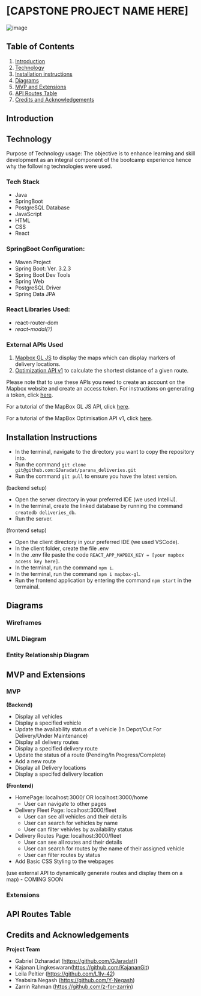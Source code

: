 # [CAPSTONE PROJECT NAME HERE]
![image](https://github.com/GJaradat/parana_deliveries/assets/108727885/a0ffee2c-76f9-4ed6-991d-7bdcb6bdcb1c)



## Table of Contents 
1. [Introduction](#introduction)
2. [Technology](#technology)
3. [Installation instructions](#installation-instructions)
4. [Diagrams](#diagrams)
5. [MVP and Extensions](#mvp-and-extensions)
6. [API Routes Table](#api-routes-table)
7. [Credits and Acknowledgements](#credits-and-acknowledgements)

## Introduction

## Technology
Purpose of Technology usage: The objective is to enhance learning and skill development as an integral component of the bootcamp experience hence why the following technologies were used.
### Tech Stack
- Java
- SpringBoot
- PostgreSQL Database
- JavaScript
- HTML
- CSS
- React

### SpringBoot Configuration:
- Maven Project
- Spring Boot: Ver. 3.2.3
- Spring Boot Dev Tools
- Spring Web
- PostgreSQL Driver
- Spring Data JPA

### React Libraries Used:
- react-router-dom
- *react-modal(?)*

### External APIs Used
1. [Mapbox GL JS](https://docs.mapbox.com/mapbox-gl-js/api/) to display the maps which can display markers of delivery locations.
2. [Optimization API v1](https://docs.mapbox.com/api/navigation/optimization-v1/#example-request-retrieve-an-optimization) to calculate the shortest distance of a given route.

Please note that to use these APIs you need to create an account on the Mapbox website and create an access token. 
For instructions on generating a token, click [here](https://docs.mapbox.com/help/tutorials/use-mapbox-gl-js-with-react/).

For a tutorial of the MapBox GL JS API, click [here](https://docs.mapbox.com/help/tutorials/use-mapbox-gl-js-with-react/).

For a tutorial of the MapBox Optimisation API v1, click [here](https://docs.mapbox.com/help/tutorials/optimization-api/).

## Installation Instructions
- In the terminal, navigate to the directory you want to copy the repository into. 
- Run the command `git clone git@github.com:GJaradat/parana_deliveries.git`
- Run the command `git pull` to ensure you have the latest version.
  
(backend setup)
- Open the server directory in your preferred IDE (we used IntelliJ).
- In the terminal, create the linked database by running the command `createdb deliveries_db`.
- Run the server.

(frontend setup)
- Open the client directory in your preferred IDE (we used VSCode).
- In the client folder, create the file .env
- In the .env file paste the code `REACT_APP_MAPBOX_KEY = [your mapbox access key here]`.
- In the terminal, run the command `npm i`.
- In the terminal, run the command `npm i mapbox-gl`.
- Run the frontend application by entering the command `npm start` in the termainal.

## Diagrams
### Wireframes
### UML Diagram
### Entity Relationship Diagram

## MVP and Extensions
### MVP
**(Backend)**
- Display all vehicles
- Display a specified vehicle
- Update the availability status of a vehicle (In Depot/Out For Delivery/Under Maintenance)
- Display all delivery routes
- Display a specified delivery route
- Update the status of a route (Pending/In Progress/Complete)
- Add a new route
- Display all Delivery locations
- Display a specifed delivery location

**(Frontend)**
- HomePage: localhost:3000/ OR localhost:3000/home
   - User can navigate to other pages
- Delivery Fleet Page: localhost:3000/fleet
   - User can see all vehicles and their details
   - User can search for vehicles by name
   - User can filter vehivles by availability status
- Delivery Routes Page: localhost:3000/fleet
   - User can see all routes and their details
   - User can search for routes by the name of their assigned vehicle
   - User can filter routes by status
- Add Basic CSS Styling to the webpages
  
(use external API to dynamically generate routes and display them on a map) - COMING SOON

### Extensions

## API Routes Table

## Credits and Acknowledgements
**Project Team**
- Gabriel Dzharadat (https://github.com/GJaradat))
- Kajanan Lingkeswaran(https://github.com/KajananGit)
- Leila Peltier (https://github.com/L1ly-42)
- Yeabsira Negash (https://github.com/Y-Negash)
- Zarrin Rahman (https://github.com/z-for-zarrin)
